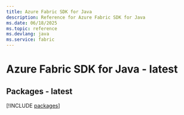 ```yaml
---
title: Azure Fabric SDK for Java
description: Reference for Azure Fabric SDK for Java
ms.date: 06/18/2025
ms.topic: reference
ms.devlang: java
ms.service: fabric
---
```

# Azure Fabric SDK for Java - latest
## Packages - latest
[!INCLUDE [packages](fabric-index.md)]